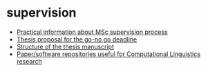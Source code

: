 # supervision

- [Practical information about MSc supervision process](msc.rst)
- [Thesis proposal for the go-no go deadline](go-nogo.rst)
- [Structure of the thesis manuscript](thesis.rst)
- [Paper/software repositories useful for Computational Linguistics research](cl.rst)
